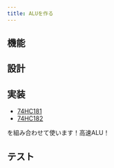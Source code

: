 ```yaml
---
title: ALUを作る
---
```


## 機能

## 設計

## 実装

- [74HC181](./doc/74HC181.pdf)
- [74HC182](./doc/74HC182.pdf)

を組み合わせて使います！高速ALU！

## テスト
